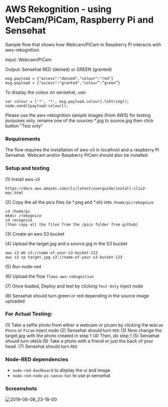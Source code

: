 # AWS Rekognition - using WebCam/PiCam, Raspberry Pi and Sensehat

Sample flow that shows how Webcam/PiCam in Raspberry Pi interacts with aws-rekognition.

Input: Webcam/PiCam

Output: Sensehat RED (denied) or GREEN (granted)

```
msg.payload = {"access":"denied","colour":"red"}
msg.payload = {"access":"granted","colour”:”green”}
```

To display the colour on sensehat, use:

```
var colour = ['*', '*', msg.payload.colour].toString();
node.send({payload:colour});
```

Please use the aws-rekognition sample images (from AWS) for testing purposes only. 
rename one of the sources *.jpg to source.jpg then click button "Test only"

### Requirements

The flow requires the installation of aws-cli in localhost and a raspberry Pi Sensehat.
Webcam and/or Raspberry PiCam should also be installed

### Setup and testing
(1) Install aws-cli

```
https://docs.aws.amazon.com/cli/latest/userguide/install-cliv2-mac.html
```

(2) Copy the all the pics files (ie *.png and *.sh) into `/home/pi/rekognize`

```
cd /home/pi
mkdir /rekognize
cd recognize
(then copy all the files from the /pics folder from github)
```

(3) Create an aws S3 bucket

(4) Upload the target.jpg and a source.jpg in the S3 bucket

```
aws s3 mb s3://name-of-your-s3-bucket-123
aws s3 cp target.jpg s3://name-of-your-s3-bucket-123
```

(5) Run node-red

(6) Upload the flow `flows-aws-rekognition`

(7) Once loaded, Deploy and test by clicking `Test Only` inject node

(8) Sensehat should turn green or red depending in the source image uploaded

### For Actual Testing:
(1) Take a selfie photo from either a webcam or picam by clicking the `WebCam Photo` or `PiCam` inject node
(2) Sensehat should turn `RED`
(3) Now change the target.jpg with the photo created in step 1
(4) Then, do step 1
(5) Sensehat should turn `GREEN`
(6) Take a photo with a friend or just the back of your head.
(7) Sensehat should turn `RED`

### Node-RED dependencies

+ `node-red-dashboard` to display the ui and image
+ `node-red-node-pi-sense-hat` to use pi sensehat

### Screenshots
![2019-06-08_23-18-00](https://github.com/SirKitts/node-red-contrib-flows-samples/blob/sample/aws-rekognition/aws-rekognition/screenshots/flow-aws-rekognition-with-camera-pi-sensehat.png)